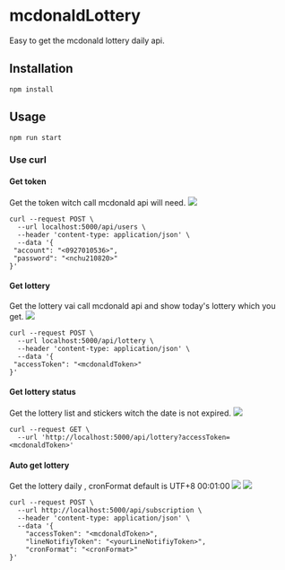 # mcdonaldLottery

Easy to get the mcdonald lottery daily api.

## Installation
```
npm install
```

## Usage
```
npm run start
```

### Use curl
#### Get token
Get the token witch call mcdonald api will need.
![](https://i.imgur.com/iOjMO9I.png)
```
curl --request POST \
  --url localhost:5000/api/users \
  --header 'content-type: application/json' \
  --data '{
 "account": "<0927010536>",
 "password": "<nchu210820>"
}'
```

#### Get lottery
Get the lottery vai call mcdonald api and show today's lottery which you get.
![](https://i.imgur.com/PDyHc8e.png)
```
curl --request POST \
  --url localhost:5000/api/lottery \
  --header 'content-type: application/json' \
  --data '{
 "accessToken": "<mcdonaldToken>"
}'
```

#### Get lottery status
Get the lottery list and stickers witch the date is not expired. 
![](https://i.imgur.com/QSxerRE.png)
```
curl --request GET \
  --url 'http://localhost:5000/api/lottery?accessToken=<mcdonaldToken>'
```

#### Auto get lottery 
Get the lottery daily , cronFormat default is UTF+8 00:01:00
![](https://i.imgur.com/7hVzp86.png)
![](https://i.imgur.com/2BD9J8e.png)
```
curl --request POST \
  --url http://localhost:5000/api/subscription \
  --header 'content-type: application/json' \
  --data '{
	"accessToken": "<mcdonaldToken>",
	"lineNotifiyToken": "<yourLineNotifiyToken>",
	"cronFormat": "<cronFormat>"
}'
```

